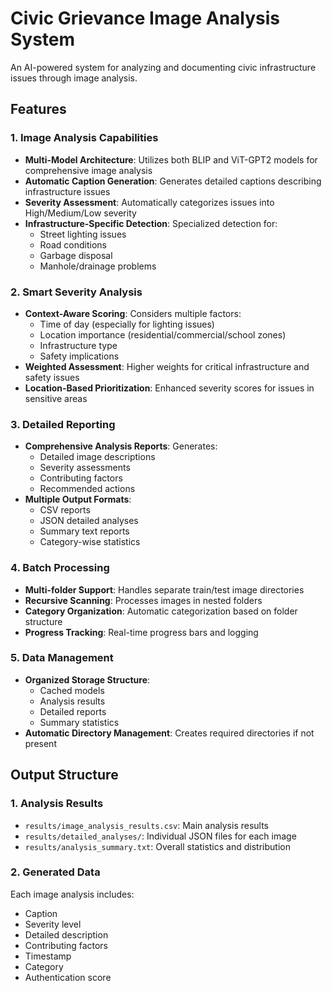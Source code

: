 # Civic Grievance Image Analysis System

An AI-powered system for analyzing and documenting civic infrastructure issues through image analysis.

## Features

### 1. Image Analysis Capabilities
- **Multi-Model Architecture**: Utilizes both BLIP and ViT-GPT2 models for comprehensive image analysis
- **Automatic Caption Generation**: Generates detailed captions describing infrastructure issues
- **Severity Assessment**: Automatically categorizes issues into High/Medium/Low severity
- **Infrastructure-Specific Detection**: Specialized detection for:
  - Street lighting issues
  - Road conditions
  - Garbage disposal
  - Manhole/drainage problems

### 2. Smart Severity Analysis
- **Context-Aware Scoring**: Considers multiple factors:
  - Time of day (especially for lighting issues)
  - Location importance (residential/commercial/school zones)
  - Infrastructure type
  - Safety implications
- **Weighted Assessment**: Higher weights for critical infrastructure and safety issues
- **Location-Based Prioritization**: Enhanced severity scores for issues in sensitive areas

### 3. Detailed Reporting
- **Comprehensive Analysis Reports**: Generates:
  - Detailed image descriptions
  - Severity assessments
  - Contributing factors
  - Recommended actions
- **Multiple Output Formats**:
  - CSV reports
  - JSON detailed analyses
  - Summary text reports
  - Category-wise statistics

### 4. Batch Processing
- **Multi-folder Support**: Handles separate train/test image directories
- **Recursive Scanning**: Processes images in nested folders
- **Category Organization**: Automatic categorization based on folder structure
- **Progress Tracking**: Real-time progress bars and logging

### 5. Data Management
- **Organized Storage Structure**:
  - Cached models
  - Analysis results
  - Detailed reports
  - Summary statistics
- **Automatic Directory Management**: Creates required directories if not present


## Output Structure

### 1. Analysis Results
- `results/image_analysis_results.csv`: Main analysis results
- `results/detailed_analyses/`: Individual JSON files for each image
- `results/analysis_summary.txt`: Overall statistics and distribution

### 2. Generated Data
Each image analysis includes:
- Caption
- Severity level
- Detailed description
- Contributing factors
- Timestamp
- Category
- Authentication score

